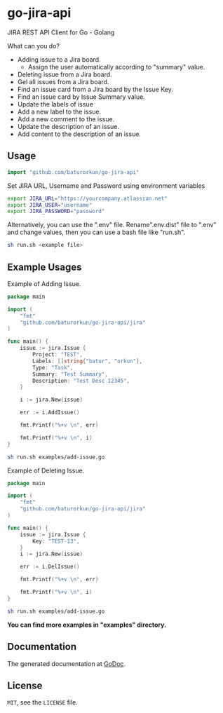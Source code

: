 # go-jira-api #

JIRA REST API Client for Go - Golang

What can you do?

* Adding issue to a Jira board.
    * Assign the user automatically according to "summary" value.
* Deleting issue from a Jira board.
* Gel all issues from a Jira board.
* Find an issue card from a Jira board by the Issue Key.
* Find an issue card by Issue Summary value.
* Update the labels of issue
* Add a new label to the issue.
* Add a new comment to the issue.
* Update the description of an issue.
* Add content to the description of an issue.


## Usage ##

```go
import "github.com/baturorkun/go-jira-api"
```

Set JIRA URL, Username and Password using environment variables

```bash
export JIRA_URL="https://yourcompany.atlassian.net"
export JIRA_USER="username"
export JIRA_PASSWORD="password"
```
Alternatively, you can use the ".env" file.  Rename".env.dist" file to ".env" and change values, then you can use a bash file like "run.sh".

```bash
sh run.sh <example file>
```
## Example Usages ##

Example of Adding Issue.

```go
package main

import (
	"fmt"
	"github.com/baturorkun/go-jira-api/jira"
)

func main() {
	issue := jira.Issue {
		Project: "TEST",
		Labels: []string{"batur", "orkun"},
		Type: "Task",
		Summary: "Test Summary",
		Description: "Test Desc 12345",
	}

	i := jira.New(issue)

	err := i.AddIssue()

	fmt.Printf("%+v \n", err)

	fmt.Printf("%+v \n", i)
}
```

```bash
sh run.sh examples/add-issue.go
```

Example of Deleting Issue.

```go
package main

import (
	"fmt"
	"github.com/baturorkun/go-jira-api/jira"
)

func main() {
	issue := jira.Issue {
		Key: "TEST-13",
	}
	i := jira.New(issue)

	err := i.DelIssue()

	fmt.Printf("%+v \n", err)

	fmt.Printf("%+v \n", i)
}
```

```bash
sh run.sh examples/add-issue.go
```

**You can find more examples in "examples" directory.**

## Documentation ##

The generated documentation at [GoDoc](http://godoc.org/github.com/baturorkun/go-jira-api/jira).

## License ##

`MIT`, see the `LICENSE` file.